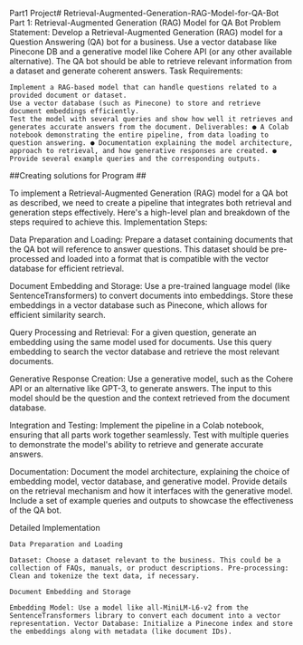 Part1  Project# Retrieval-Augmented-Generation-RAG-Model-for-QA-Bot Part 1: Retrieval-Augmented Generation (RAG) Model for QA Bot Problem Statement: Develop a Retrieval-Augmented Generation (RAG) model for a Question Answering (QA) bot for a business. Use a vector database like Pinecone DB and a generative model like Cohere API (or any other available alternative). The QA bot should be able to retrieve relevant information from a dataset and generate coherent answers. Task Requirements:

    Implement a RAG-based model that can handle questions related to a provided document or dataset.
    Use a vector database (such as Pinecone) to store and retrieve document embeddings efficiently.
    Test the model with several queries and show how well it retrieves and generates accurate answers from the document. Deliverables: ● A Colab notebook demonstrating the entire pipeline, from data loading to question answering. ● Documentation explaining the model architecture, approach to retrieval, and how generative responses are created. ● Provide several example queries and the corresponding outputs.

##Creating solutions for Program ##

To implement a Retrieval-Augmented Generation (RAG) model for a QA bot as described, we need to create a pipeline that integrates both retrieval and generation steps effectively. Here's a high-level plan and breakdown of the steps required to achieve this. Implementation Steps:

Data Preparation and Loading:
    Prepare a dataset containing documents that the QA bot will reference to answer questions.
    This dataset should be pre-processed and loaded into a format that is compatible with the vector database for efficient retrieval.

Document Embedding and Storage:
    Use a pre-trained language model (like SentenceTransformers) to convert documents into embeddings.
    Store these embeddings in a vector database such as Pinecone, which allows for efficient similarity search.

Query Processing and Retrieval:
    For a given question, generate an embedding using the same model used for documents.
    Use this query embedding to search the vector database and retrieve the most relevant documents.

Generative Response Creation:
    Use a generative model, such as the Cohere API or an alternative like GPT-3, to generate answers.
    The input to this model should be the question and the context retrieved from the document database.

Integration and Testing:
    Implement the pipeline in a Colab notebook, ensuring that all parts work together seamlessly.
    Test with multiple queries to demonstrate the model's ability to retrieve and generate accurate answers.

Documentation:
    Document the model architecture, explaining the choice of embedding model, vector database, and generative model.
    Provide details on the retrieval mechanism and how it interfaces with the generative model.
    Include a set of example queries and outputs to showcase the effectiveness of the QA bot.

Detailed Implementation

    Data Preparation and Loading

    Dataset: Choose a dataset relevant to the business. This could be a collection of FAQs, manuals, or product descriptions. Pre-processing: Clean and tokenize the text data, if necessary.

    Document Embedding and Storage

    Embedding Model: Use a model like all-MiniLM-L6-v2 from the SentenceTransformers library to convert each document into a vector representation. Vector Database: Initialize a Pinecone index and store the embeddings along with metadata (like document IDs).
